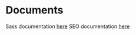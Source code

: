 # Documents
Sass documentation [here](https://github.com/CharmiTrambadiya/Documents/blob/master/Sass.md)
SEO documentation [here](https://github.com/CharmiTrambadiya/Documents/blob/master/SEO.md)